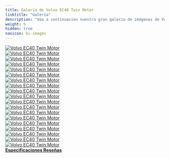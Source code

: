 ```yaml
---
title: Galería de Volvo EC40 Twin Motor
linktitle: "Galería"
description: "Vea a continuación nuestra gran galería de imágenes de Volvo EC40 Twin Motor. Haga clic en las imágenes para versiones en alta resolución."
weight: 5
hidden: true
navicon: bi-images
---
```

<!-- markdownlint-disable MD033 -->
<div class="row" id ="my-gallery">
	<div class="pswp-grid-item col-6 col-md-4">
		<a href="https://media.evkx.net/multimedia/models/volvo/ec40/ec40_twin_motor/charging_1.jpg"
data-pswp-src="https://media.evkx.net/multimedia/models/volvo/ec40/ec40_twin_motor/charging_1.jpg"
data-pswp-width="3000"
data-pswp-height="2000" 
target="_blank">
			<img src="https://media.evkx.net/multimedia/models/volvo/ec40/ec40_twin_motor/charging_1_xst.jpg" alt="Volvo EC40 Twin Motor" class="img-fluid " />
		</a>
	</div>
	<div class="pswp-grid-item col-6 col-md-4">
		<a href="https://media.evkx.net/multimedia/models/volvo/ec40/ec40_twin_motor/exterior_1.jpg"
data-pswp-src="https://media.evkx.net/multimedia/models/volvo/ec40/ec40_twin_motor/exterior_1.jpg"
data-pswp-width="3000"
data-pswp-height="2000" 
target="_blank">
			<img src="https://media.evkx.net/multimedia/models/volvo/ec40/ec40_twin_motor/exterior_1_xst.jpg" alt="Volvo EC40 Twin Motor" class="img-fluid " />
		</a>
	</div>
	<div class="pswp-grid-item col-6 col-md-4">
		<a href="https://media.evkx.net/multimedia/models/volvo/ec40/ec40_twin_motor/exterior_2.jpg"
data-pswp-src="https://media.evkx.net/multimedia/models/volvo/ec40/ec40_twin_motor/exterior_2.jpg"
data-pswp-width="3000"
data-pswp-height="2000" 
target="_blank">
			<img src="https://media.evkx.net/multimedia/models/volvo/ec40/ec40_twin_motor/exterior_2_xst.jpg" alt="Volvo EC40 Twin Motor" class="img-fluid " />
		</a>
	</div>
	<div class="pswp-grid-item col-6 col-md-4">
		<a href="https://media.evkx.net/multimedia/models/volvo/ec40/ec40_twin_motor/exterior_3.jpg"
data-pswp-src="https://media.evkx.net/multimedia/models/volvo/ec40/ec40_twin_motor/exterior_3.jpg"
data-pswp-width="3000"
data-pswp-height="2250" 
target="_blank">
			<img src="https://media.evkx.net/multimedia/models/volvo/ec40/ec40_twin_motor/exterior_3_xst.jpg" alt="Volvo EC40 Twin Motor" class="img-fluid " />
		</a>
	</div>
	<div class="pswp-grid-item col-6 col-md-4">
		<a href="https://media.evkx.net/multimedia/models/volvo/ec40/ec40_twin_motor/exterior_4.jpg"
data-pswp-src="https://media.evkx.net/multimedia/models/volvo/ec40/ec40_twin_motor/exterior_4.jpg"
data-pswp-width="3000"
data-pswp-height="2000" 
target="_blank">
			<img src="https://media.evkx.net/multimedia/models/volvo/ec40/ec40_twin_motor/exterior_4_xst.jpg" alt="Volvo EC40 Twin Motor" class="img-fluid " />
		</a>
	</div>
	<div class="pswp-grid-item col-6 col-md-4">
		<a href="https://media.evkx.net/multimedia/models/volvo/ec40/ec40_twin_motor/exterior_5.jpg"
data-pswp-src="https://media.evkx.net/multimedia/models/volvo/ec40/ec40_twin_motor/exterior_5.jpg"
data-pswp-width="3000"
data-pswp-height="2000" 
target="_blank">
			<img src="https://media.evkx.net/multimedia/models/volvo/ec40/ec40_twin_motor/exterior_5_xst.jpg" alt="Volvo EC40 Twin Motor" class="img-fluid " />
		</a>
	</div>
	<div class="pswp-grid-item col-6 col-md-4">
		<a href="https://media.evkx.net/multimedia/models/volvo/ec40/ec40_twin_motor/frontseats_1.jpg"
data-pswp-src="https://media.evkx.net/multimedia/models/volvo/ec40/ec40_twin_motor/frontseats_1.jpg"
data-pswp-width="3000"
data-pswp-height="2000" 
target="_blank">
			<img src="https://media.evkx.net/multimedia/models/volvo/ec40/ec40_twin_motor/frontseats_1_xst.jpg" alt="Volvo EC40 Twin Motor" class="img-fluid " />
		</a>
	</div>
	<div class="pswp-grid-item col-6 col-md-4">
		<a href="https://media.evkx.net/multimedia/models/volvo/ec40/ec40_twin_motor/frontseats_2.jpg"
data-pswp-src="https://media.evkx.net/multimedia/models/volvo/ec40/ec40_twin_motor/frontseats_2.jpg"
data-pswp-width="3000"
data-pswp-height="2000" 
target="_blank">
			<img src="https://media.evkx.net/multimedia/models/volvo/ec40/ec40_twin_motor/frontseats_2_xst.jpg" alt="Volvo EC40 Twin Motor" class="img-fluid " />
		</a>
	</div>
	<div class="pswp-grid-item col-6 col-md-4">
		<a href="https://media.evkx.net/multimedia/models/volvo/ec40/ec40_twin_motor/frunk_1.jpg"
data-pswp-src="https://media.evkx.net/multimedia/models/volvo/ec40/ec40_twin_motor/frunk_1.jpg"
data-pswp-width="3000"
data-pswp-height="2000" 
target="_blank">
			<img src="https://media.evkx.net/multimedia/models/volvo/ec40/ec40_twin_motor/frunk_1_xst.jpg" alt="Volvo EC40 Twin Motor" class="img-fluid " />
		</a>
	</div>
	<div class="pswp-grid-item col-6 col-md-4">
		<a href="https://media.evkx.net/multimedia/models/volvo/ec40/ec40_twin_motor/headlights_1.jpg"
data-pswp-src="https://media.evkx.net/multimedia/models/volvo/ec40/ec40_twin_motor/headlights_1.jpg"
data-pswp-width="3000"
data-pswp-height="2184" 
target="_blank">
			<img src="https://media.evkx.net/multimedia/models/volvo/ec40/ec40_twin_motor/headlights_1_xst.jpg" alt="Volvo EC40 Twin Motor" class="img-fluid " />
		</a>
	</div>
	<div class="pswp-grid-item col-6 col-md-4">
		<a href="https://media.evkx.net/multimedia/models/volvo/ec40/ec40_twin_motor/main_1.jpg"
data-pswp-src="https://media.evkx.net/multimedia/models/volvo/ec40/ec40_twin_motor/main_1.jpg"
data-pswp-width="3000"
data-pswp-height="2000" 
target="_blank">
			<img src="https://media.evkx.net/multimedia/models/volvo/ec40/ec40_twin_motor/main_1_xst.jpg" alt="Volvo EC40 Twin Motor" class="img-fluid " />
		</a>
	</div>
	<div class="pswp-grid-item col-6 col-md-4">
		<a href="https://media.evkx.net/multimedia/models/volvo/ec40/ec40_twin_motor/rearlights_1.jpg"
data-pswp-src="https://media.evkx.net/multimedia/models/volvo/ec40/ec40_twin_motor/rearlights_1.jpg"
data-pswp-width="3000"
data-pswp-height="2000" 
target="_blank">
			<img src="https://media.evkx.net/multimedia/models/volvo/ec40/ec40_twin_motor/rearlights_1_xst.jpg" alt="Volvo EC40 Twin Motor" class="img-fluid " />
		</a>
	</div>
	<div class="pswp-grid-item col-6 col-md-4">
		<a href="https://media.evkx.net/multimedia/models/volvo/ec40/ec40_twin_motor/screens_1.jpg"
data-pswp-src="https://media.evkx.net/multimedia/models/volvo/ec40/ec40_twin_motor/screens_1.jpg"
data-pswp-width="3000"
data-pswp-height="2000" 
target="_blank">
			<img src="https://media.evkx.net/multimedia/models/volvo/ec40/ec40_twin_motor/screens_1_xst.jpg" alt="Volvo EC40 Twin Motor" class="img-fluid " />
		</a>
	</div>
	<div class="pswp-grid-item col-6 col-md-4">
		<a href="https://media.evkx.net/multimedia/models/volvo/ec40/ec40_twin_motor/screens_2.jpg"
data-pswp-src="https://media.evkx.net/multimedia/models/volvo/ec40/ec40_twin_motor/screens_2.jpg"
data-pswp-width="3000"
data-pswp-height="2000" 
target="_blank">
			<img src="https://media.evkx.net/multimedia/models/volvo/ec40/ec40_twin_motor/screens_2_xst.jpg" alt="Volvo EC40 Twin Motor" class="img-fluid " />
		</a>
	</div>
	<div class="pswp-grid-item col-6 col-md-4">
		<a href="https://media.evkx.net/multimedia/models/volvo/ec40/ec40_twin_motor/screens_3.jpg"
data-pswp-src="https://media.evkx.net/multimedia/models/volvo/ec40/ec40_twin_motor/screens_3.jpg"
data-pswp-width="3000"
data-pswp-height="2000" 
target="_blank">
			<img src="https://media.evkx.net/multimedia/models/volvo/ec40/ec40_twin_motor/screens_3_xst.jpg" alt="Volvo EC40 Twin Motor" class="img-fluid " />
		</a>
	</div>
	<div class="pswp-grid-item col-6 col-md-4">
		<a href="https://media.evkx.net/multimedia/models/volvo/ec40/ec40_twin_motor/secondrowseats_1.jpg"
data-pswp-src="https://media.evkx.net/multimedia/models/volvo/ec40/ec40_twin_motor/secondrowseats_1.jpg"
data-pswp-width="3000"
data-pswp-height="2000" 
target="_blank">
			<img src="https://media.evkx.net/multimedia/models/volvo/ec40/ec40_twin_motor/secondrowseats_1_xst.jpg" alt="Volvo EC40 Twin Motor" class="img-fluid " />
		</a>
	</div>
	<div class="pswp-grid-item col-6 col-md-4">
		<a href="https://media.evkx.net/multimedia/models/volvo/ec40/ec40_twin_motor/trunk_1.jpg"
data-pswp-src="https://media.evkx.net/multimedia/models/volvo/ec40/ec40_twin_motor/trunk_1.jpg"
data-pswp-width="3000"
data-pswp-height="2000" 
target="_blank">
			<img src="https://media.evkx.net/multimedia/models/volvo/ec40/ec40_twin_motor/trunk_1_xst.jpg" alt="Volvo EC40 Twin Motor" class="img-fluid " />
		</a>
	</div>
	<div class="pswp-grid-item col-6 col-md-4">
		<a href="https://media.evkx.net/multimedia/models/volvo/ec40/ec40_twin_motor/trunk_2.jpg"
data-pswp-src="https://media.evkx.net/multimedia/models/volvo/ec40/ec40_twin_motor/trunk_2.jpg"
data-pswp-width="3000"
data-pswp-height="2000" 
target="_blank">
			<img src="https://media.evkx.net/multimedia/models/volvo/ec40/ec40_twin_motor/trunk_2_xst.jpg" alt="Volvo EC40 Twin Motor" class="img-fluid " />
		</a>
	</div>
	<div class="pswp-grid-item col-6 col-md-4">
		<a href="https://media.evkx.net/multimedia/models/volvo/ec40/ec40_twin_motor/trunk_3.jpg"
data-pswp-src="https://media.evkx.net/multimedia/models/volvo/ec40/ec40_twin_motor/trunk_3.jpg"
data-pswp-width="3000"
data-pswp-height="2000" 
target="_blank">
			<img src="https://media.evkx.net/multimedia/models/volvo/ec40/ec40_twin_motor/trunk_3_xst.jpg" alt="Volvo EC40 Twin Motor" class="img-fluid " />
		</a>
	</div>
</div>
<script type="module">
  import PhotoSwipeLightbox from '/js/photoswipe-lightbox.esm.js';
    const lightbox = new PhotoSwipeLightbox({
       gallery: '#my-gallery',
        children: 'a',
        pswpModule: () => import('/js/photoswipe.esm.js')
    });
lightbox.init();
</script>
<div class="mt-3 mb-3">
<a href="../specifications/" class="text-decoration-none text-black">
<strong><i class="bi-arrow-left"></i> Especificaciones </strong>
</a>
<a href="../reviews/" class="text-decoration-none text-black float-end">
<strong>Reseñas <i class="bi-arrow-right"></i></strong>
</a>
</div>
